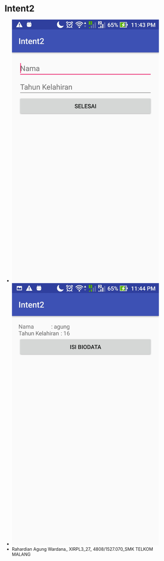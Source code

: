 # Intent2
* ![Alt Text](https://github.com/agungwrdn/Intent2/blob/master/Screenshot_20161105-234400.jpg)
* ![Alt Text](https://github.com/agungwrdn/Intent2/blob/master/Screenshot_20161105-234416.jpg)
* Rahardian Agung Wardana_ XIRPL3_27_ 4808/1527.070_SMK TELKOM MALANG
